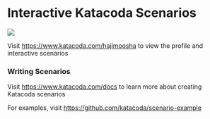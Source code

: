 # Interactive Katacoda Scenarios

[![](http://shields.katacoda.com/katacoda/hajimoosha/count.svg)](https://www.katacoda.com/hajimoosha "Get your profile on Katacoda.com")

Visit https://www.katacoda.com/hajimoosha to view the profile and interactive scenarios

### Writing Scenarios
Visit https://www.katacoda.com/docs to learn more about creating Katacoda scenarios

For examples, visit https://github.com/katacoda/scenario-example
